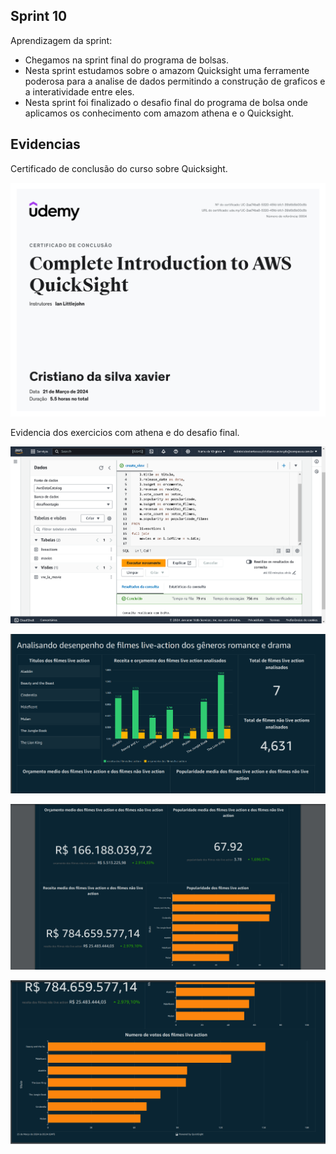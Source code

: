 ## Sprint 10

Aprendizagem da sprint:
- Chegamos na sprint final do programa de bolsas.
- Nesta sprint estudamos sobre o amazom Quicksight uma ferramente poderosa para a analise de dados permitindo a construção de graficos e a interatividade entre eles.
- Nesta sprint foi finalizado o desafio final do programa de bolsa onde aplicamos os conhecimento com amazom athena e o Quicksight.


## Evidencias

Certificado de conclusão do curso sobre Quicksight.

![Certificado](evidencias/certificado.jpg)


Evidencia dos exercicios com athena e do desafio final.


![Evidencia 1](evidencias/evidencia_athena.png)

![Evidencia 2](evidencias/dashboard_1.png)

![Evidencia 3](evidencias/dashboard_2.png)

![Evidencia 4](evidencias/dashboard_3.png)